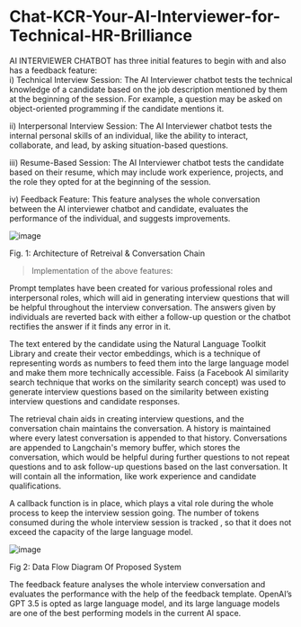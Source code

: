 # Chat-KCR-Your-AI-Interviewer-for-Technical-HR-Brilliance
AI INTERVIEWER CHATBOT has three initial features to begin with and also has a feedback feature: <br>
i) Technical Interview Session: The AI Interviewer chatbot tests the technical knowledge of a candidate based on the job description mentioned by them at the beginning of the session. For example, a question may be asked on object-oriented programming if the candidate mentions it. <br>

ii) Interpersonal Interview Session: The AI Interviewer chatbot tests the internal personal skills of an individual, like the ability to interact, collaborate, and lead, by asking situation-based questions. <br>

iii) Resume-Based Session: The AI Interviewer chatbot tests the candidate based on their resume, which may include work experience, projects, and the role they opted for at the beginning of the session. <br>

iv) Feedback Feature: This feature analyses the whole conversation between the AI interviewer chatbot and candidate, evaluates the performance of the individual, and suggests improvements. <br> 

![image](https://github.com/Kushal1306/Chat-KCR-Your-AI-Interviewer-for-Technical-HR-Brilliance/assets/95643826/ad398495-26c5-492c-917b-4eb2dd267040)

 Fig. 1:  Architecture of  Retreival & Conversation Chain <br>
 
>Implementation of the above features:

Prompt templates have been created for various professional roles and interpersonal roles, which will aid  in generating interview questions that will be helpful throughout the interview conversation. The answers given by individuals are reverted back with either a follow-up question or the chatbot rectifies the answer if it finds any error in it.

The text entered by the candidate using the Natural Language Toolkit Library and create their vector embeddings, which is a technique of representing words as numbers to feed them into the large language model and make them more technically accessible. Faiss (a Facebook AI similarity search technique that works on the similarity search concept) was used to generate interview questions based on the similarity between existing interview questions and candidate responses.

The retrieval chain aids in creating interview questions, and the conversation chain maintains the conversation. A history is maintained where every latest conversation is appended to that history. Conversations are appended to Langchain's memory buffer, which stores the conversation, which would be helpful during further questions to not repeat questions and to ask follow-up questions based on the last conversation. It will contain all the information, like work experience and candidate qualifications. 

A callback function is in place, which plays a vital role during the whole process to keep the interview session going. The number of tokens consumed during the whole interview session is tracked , so that it does not exceed the capacity of the large language model. <br>

![image](https://github.com/Kushal1306/Chat-KCR-Your-AI-Interviewer-for-Technical-HR-Brilliance/assets/95643826/5c157f02-bd23-4896-8540-323bf415bcc6)

 Fig 2: Data Flow Diagram Of Proposed System <br>
 
The feedback feature analyses the whole interview conversation and evaluates the performance with the help of the feedback template. OpenAI’s GPT 3.5 is opted as large language model, and its large language models are one of the best performing models in the current AI space.
